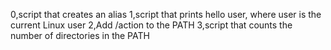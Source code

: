 0,script that creates an alias
1,script that prints hello user, where user is the current Linux user
2,Add /action to the PATH
3,script that counts the number of directories in the PATH
